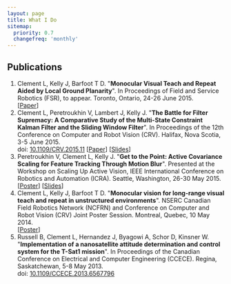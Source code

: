 ```yaml
---
layout: page
title: What I Do
sitemap:
  priority: 0.7
  changefreq: 'monthly'
---
```


## Publications
<div class="pub-list"> <ol>

<li> Clement L, Kelly J, Barfoot T D. "<b>Monocular Visual Teach and Repeat Aided by Local Ground Planarity</b>". In Proceedings of Field and Service Robotics (FSR), to appear. Toronto, Ontario, 24-26 June 2015.<br/>
  [<a href="{{ site.url }}/assets/docs/fsr2015_monoVTR_paper.pdf">Paper</a>]
</li>

<li> Clement L, Peretroukhin V, Lambert J, Kelly J. "<b>The Battle for Filter Supremacy: A Comparative Study of the Multi-State Constraint Kalman Filter and the Sliding Window Filter</b>". In Proceedings of the 12th Conference on Computer and Robot Vision (CRV). Halifax, Nova Scotia, 3-5 June 2015.<br/>
  doi: <a href="http://dx.doi.org/10.1109/CRV.2015.11">10.1109/CRV.2015.11</a> [<a href="{{ site.url }}/assets/docs/crv2015_battle_paper.pdf">Paper</a>] [<a href="{{ site.url }}/assets/docs/crv2015_battle_slides.pdf">Slides</a>]
</li>

<li> Peretroukhin V, Clement L, Kelly J. "<b>Get to the Point: Active Covariance Scaling for Feature Tracking Through Motion Blur</b>". Presented at the Workshop on Scaling Up Active Vision, IEEE International Conference on Robotics and Automation (ICRA). Seattle, Washington, 26-30 May 2015.<br/>
  [<a href="{{ site.url }}/assets/docs/icra2015_blur_poster.pdf">Poster</a>] [<a href="{{ site.url }}/assets/docs/icra2015_blur_slides.pdf">Slides</a>]
</li>

<li> Clement L, Kelly J, Barfoot T D. "<b>Monocular vision for long-range visual teach and repeat in unstructured environments</b>". NSERC Canadian Field Robotics Network (NCFRN) and Conference on Computer and Robot Vision (CRV) Joint Poster Session. Montreal, Quebec, 10 May 2014.<br/>
  [<a href="{{ site.url }}/assets/docs/ncfrn2014_monoVTR_poster.pdf">Poster</a>]
</li>

<li> Russell B, Clement L, Hernandez J, Byagowi A, Schor D, Kinsner W. "<b>Implementation of a nanosatellite attitude determination and control system for the T-Sat1 mission</b>". In Proceedings of the Canadian Conference on Electrical and Computer Engineering (CCECE). Regina, Saskatchewan, 5-8 May 2013. <br/>
  doi: <a href="http://dx.doi.org/10.1109/CCECE.2013.6567796">10.1109/CCECE.2013.6567796</a>
</li>

</ol> </div>


<!-- ## On The Side
<ul>

<li> <b>Director of Finance, <a href="http://seds.ca">SEDS-Canada</a></b>. SEDS-Canada is the Canadian branch of Students for the Exploration and Development of Space (SEDS), an international group of student-run organizations dedicated to promoting public interest in space. </li>

</ul> -->
